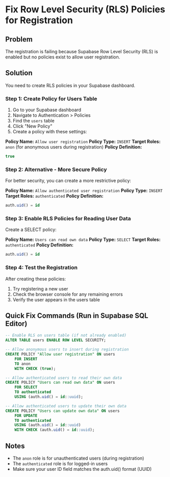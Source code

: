# Fix Row Level Security (RLS) Policies for Registration

## Problem
The registration is failing because Supabase Row Level Security (RLS) is enabled but no policies exist to allow user registration.

## Solution
You need to create RLS policies in your Supabase dashboard.

### Step 1: Create Policy for Users Table

1. Go to your Supabase dashboard
2. Navigate to Authentication > Policies
3. Find the `users` table
4. Click "New Policy"
5. Create a policy with these settings:

**Policy Name:** `Allow user registration`
**Policy Type:** `INSERT`
**Target Roles:** `anon` (for anonymous users during registration)
**Policy Definition:**
```sql
true
```

### Step 2: Alternative - More Secure Policy

For better security, you can create a more restrictive policy:

**Policy Name:** `Allow authenticated user registration`
**Policy Type:** `INSERT`
**Target Roles:** `authenticated`
**Policy Definition:**
```sql
auth.uid() = id
```

### Step 3: Enable RLS Policies for Reading User Data

Create a SELECT policy:

**Policy Name:** `Users can read own data`
**Policy Type:** `SELECT`
**Target Roles:** `authenticated`
**Policy Definition:**
```sql
auth.uid() = id
```

### Step 4: Test the Registration

After creating these policies:
1. Try registering a new user
2. Check the browser console for any remaining errors
3. Verify the user appears in the users table

## Quick Fix Commands (Run in Supabase SQL Editor)

```sql
-- Enable RLS on users table (if not already enabled)
ALTER TABLE users ENABLE ROW LEVEL SECURITY;

-- Allow anonymous users to insert during registration
CREATE POLICY "Allow user registration" ON users
    FOR INSERT
    TO anon
    WITH CHECK (true);

-- Allow authenticated users to read their own data
CREATE POLICY "Users can read own data" ON users
    FOR SELECT
    TO authenticated
    USING (auth.uid() = id::uuid);

-- Allow authenticated users to update their own data
CREATE POLICY "Users can update own data" ON users
    FOR UPDATE
    TO authenticated
    USING (auth.uid() = id::uuid)
    WITH CHECK (auth.uid() = id::uuid);
```

## Notes
- The `anon` role is for unauthenticated users (during registration)
- The `authenticated` role is for logged-in users
- Make sure your user ID field matches the auth.uid() format (UUID)